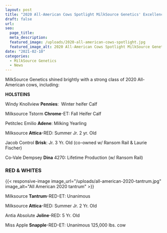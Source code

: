 ```yaml
---
layout: post
title: "2020 All-American Cows Spotlight MilkSource Genetics' Excellence"
draft: false
url: 
seo:
  page_title:
  meta_description:
  featured_image: /uploads/2020-all-american-cows-spotlight.jpg
  featured_image_alt: 2020 All-American Cows Spotlight MilkSource Genetics' Excellence
date: "2021-02-10"
categories: 
  - MilkSource Genetics
  - News
---
```


MilkSource Genetics shined brightly with a strong class of 2020 All-American cows, including:

**HOLSTEINS**

Windy Knollview **Pennies**:  Winter heifer Calf

Milksource Tstorm **Chrome**\-ET: Fall Heifer Calf

Petitclec Emilio **Adene**: Milking Yearling

Milksource **Attica**\-RED: Summer Jr. 2 yr. Old

Jacob Control **Brisk**: Jr. 3 Yr. Old (co-owned w/ Ransom Rail & Laurie Fischer)

Co-Vale Dempsey **Dina** 4270: Lifetime Production (w/ Ransom Rail)

### **RED & WHITES** 

{{< responsive-image image_url="/uploads/all-american-2020-tantrum.jpg" image_alt="All American 2020 tantrum" >}}

Milksource **Tantrum**\-RED-ET: Unanimous

Milksource **Attica**\-RED: Summer Jr. 2 Yr. Old

Antia Absolute **Joline**\-RED: 5 Yr. Old

Miss Apple **Snapple**\-RED-ET: Unanimous 125,000 lbs. cow
